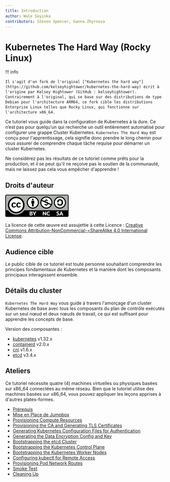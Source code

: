 ```yaml
---
title: Introduction
author: Wale Soyinka
contributors: Steven Spencer, Ganna Zhyrnova
---
```


# Kubernetes The Hard Way (Rocky Linux)

!!! info

    Il s'agit d'un fork de l'original ["Kubernetes the hard way"](https://github.com/kelseyhightower/kubernetes-the-hard-way) écrit à l'origine par Kelsey Hightower (GitHub : kelseyhightower). Contrairement à l'original, qui se base sur des distributions de type Debian pour l'architecture ARM64, ce fork cible les distributions Enterprise Linux telles que Rocky Linux, qui fonctionne sur l'architecture x86_64.

Ce tutoriel vous guide dans la configuration de Kubernetes à la dure. Ce n’est pas pour quelqu’un qui recherche un outil entièrement automatisé pour configurer une grappe Cluster Kubernetes. `Kubernetes The Hard Way` est conçu pour l'apprentissage, cela signifie donc prendre le long chemin pour vous assurer de comprendre chaque tâche requise pour démarrer un cluster Kubernetes.

Ne considérez pas les résultats de ce tutoriel comme prêts pour la production, et il se peut qu'il ne reçoive pas le soutien de la communauté, mais ne laissez pas cela vous empêcher d'apprendre !

## Droits d'auteur

![Creative Commons License](images/cc_by_sa.png)

La licence de cette œuvre est assujettie à cette Licence : [Creative Commons Attribution-NonCommercial-=ShareAlike 4.0 International License](http://creativecommons.org/licenses/by-nc-sa/4.0/).

## Audience cible

Le public cible de ce tutoriel est toute personne souhaitant comprendre les principes fondamentaux de Kubernetes et la manière dont les composants principaux interagissent ensemble.

## Détails du cluster

`Kubernetes The Hard Way` vous guide à travers l'amorçage d'un cluster Kubernetes de base avec tous les composants du plan de contrôle exécutés sur un seul nœud et deux nœuds de travail, ce qui est suffisant pour apprendre les concepts de base.

Version des composantes :

- [kubernetes](https://github.com/kubernetes/kubernetes) v1.32.x
- [containerd](https://github.com/containerd/containerd) v2.0.x
- [cni](https://github.com/containernetworking/cni) v1.6.x
- [etcd](https://github.com/etcd-io/etcd) v3.4.x

## Ateliers

Ce tutoriel nécessite quatre (4) machines virtuelles ou physiques basées sur x86_64 connectées au même réseau. Bien que le tutoriel utilise des machines basées sur x86_64, vous pouvez appliquer les leçons apprises à d'autres plates-formes.

- [Prérequis](lab1-prerequisites.md)
- [Mise en Place de Jumpbox](lab2-jumpbox.md)
- [Provisioning Compute Resources](lab3-compute-resources.md)
- [Provisioning the CA and Generating TLS Certificates](lab4-certificate-authority.md)
- [Generating Kubernetes Configuration Files for Authentication](lab5-kubernetes-configuration-files.md)
- [Generating the Data Encryption Config and Key](lab6-data-encryption-keys.md)
- [Bootstrapping the etcd Cluster](lab7-bootstrapping-etcd.md)
- [Bootstrapping the Kubernetes Control Plane](lab8-bootstrapping-kubernetes-controllers.md)
- [Bootstrapping the Kubernetes Worker Nodes](lab9-bootstrapping-kubernetes-workers.md)
- [Configuring kubectl for Remote Access](lab10-configuring-kubectl.md)
- [Provisioning Pod Network Routes](lab11-pod-network-routes.md)
- [Smoke Test](lab12-smoke-test.md)
- [Cleaning Up](lab13-cleanup.md)
